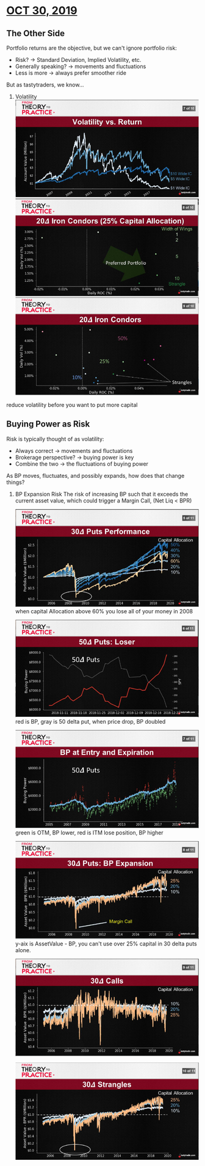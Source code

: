 # [OCT 30, 2019](https://www.tastytrade.com/tt/shows/from-theory-to-practice/episodes/portfolio-tactics-building-blocks-portfolio-risk-part-one-10-30-2019)

## The Other Side
 Portfolio returns are the objective, but we can't ignore portfolio risk:
   * Risk? -> Standard Deviation, Implied Volatility, etc.
   * Generally speaking? -> movements and fluctuations
   * Less is more -> always prefer smoother ride

 But as tastytraders, we know...
 1. Volatility
  ![alt text](./img/07.1.png "spy")
  ![alt text](./img/07.2.png "spy")
  ![alt text](./img/07.3.png "spy")

  reduce volatility before you want to put more capital
## Buying Power as Risk
 Risk is typically thought of as volatility:
   * Always correct -> movements and fluctuations
   * Brokerage perspective? -> buying power is key
   * Combine the two -> the fluctuations of buying power
 
 As BP moves, fluctuates, and possibly expands, how does that change things?
 1. BP Expansion Risk
    The risk of increasing BP such that it exceeds the current asset value, which could trigger a Margin Call, (Net Liq < BPR) 
    
    ![alt text](./img/07.b.1.png "spy")
    when capital Allocation above 60% you lose all of your money in 2008 

    ![alt text](./img/07.b.2.png "spy")
    red is BP, gray is 50 delta put, when price drop, BP doubled
    
    ![alt text](./img/07.b.3.png "spy")
    green is OTM, BP lower, red is ITM lose position, BP higher

    ![alt text](./img/07.b.4.png "spy")
    y-aix is AssetValue - BP, you can't use over 25% capital in 30 delta puts alone.

    ![alt text](./img/07.b.5.png "spy")

    ![alt text](./img/07.b.6.png "spy")
